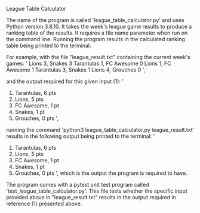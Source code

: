 League Table Calculator

The name of the program is called 'league_table_calculator.py' and uses Python version 3.8.10. 
It takes the week's league game results to produce a ranking table of the results.
It requires a file name parameter when run on the command line. 
Running the program results in the calculated ranking table being printed to the terminal. 

For example, with the file "league_result.txt" containing the current week's games:
'
Lions 3, Snakes 3
Tarantulas 1, FC Awesome 0
Lions 1, FC Awesome 1
Tarantulas 3, Snakes 1
Lions 4, Grouches 0
',

and the output required for this given input (1):
'
1. Tarantulas, 6 pts
2. Lions, 5 pts
3. FC Awesome, 1 pt
4. Snakes, 1 pt
5. Grouches, 0 pts
',

running the command 'python3 league_table_calculator.py league_result.txt'
results in the following output being printed to the terminal:
'
1. Tarantulas, 6 pts
2. Lions, 5 pts
3. FC Awesome, 1 pt
4. Snakes, 1 pt
5. Grouches, 0 pts
',
which is the output the program is required to have.

The program comes with a pytest unit test program called 'test_league_table_calculator.py'.
This file tests whether the specific input provided above in "league_result.txt" results in the output required in reference (1) presented above.

